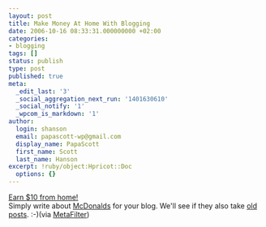 ```yaml
---
layout: post
title: Make Money At Home With Blogging
date: 2006-10-16 08:33:31.000000000 +02:00
categories:
- blogging
tags: []
status: publish
type: post
published: true
meta:
  _edit_last: '3'
  _social_aggregation_next_run: '1401630610'
  _social_notify: '1'
  _wpcom_is_markdown: '1'
author:
  login: shanson
  email: papascott-wp@gmail.com
  display_name: PapaScott
  first_name: Scott
  last_name: Hanson
excerpt: !ruby/object:Hpricot::Doc
  options: {}
---
```

<p><a href="http://www.creamaid.com/">Earn $10 from home!</a><br />
Simply write about <a href="http://www.creamaid.com/mclovers.html">McDonalds</a> for your blog. We'll see if they also take <a href="https://www.papascott.de/archives/2005/09/17/mccafe-elmshorn/">old posts</a>. :-)(via <a href="http://www.metafilter.com/mefi/55540">MetaFilter</a>)</p>
